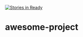 [![Stories in Ready](https://badge.waffle.io/johnnywell/awesome-project.png?label=ready&title=Ready)](https://waffle.io/johnnywell/awesome-project?utm_source=badge)
# awesome-project